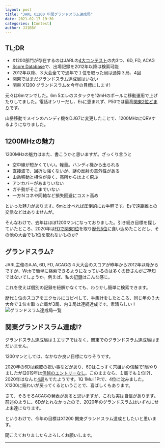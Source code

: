 ```yaml
---
layout: post
title: "JARL X1200 年間グランドスラム達成局"
date: 2021-02-17 19:30
categories: [Contest]
author: JJ1BBY
---
```

## TL;DR
* X1200部門が存在するのはJARLの[4大コンテスト](https://www.jarl.org/Japanese/1_Tanoshimo/1-1_Contest/Contest.htm)の内3つ、6D, FD, ACAG  
* [Score Database](http://contest.jarl.org/cntdb/)で、出場記録を2012年以降は検索可能  
* 2012年以降、３大会全てで通年で１位を取った局は通算３局、4回    
* 関東ではまだグランドスラム達成局はいない
* 関東 X1200 グランドスラムを今年の目標にします!  

元々は6mマンでした。6m 5エレのスタックを12mHのポールに移動運用で上げたりしてました。電話オンリーだし、Esに恵まれず、P50では最高[関東2位どまり](http://contest.jarl.org/cntdb/?year=&callsign=JJ1BBY&contest_code=&category_code=P50)です。  

山岳移動でメインのハンディ機をDJG7に変更したことで、1200MHzにQRVするようになりました。  

## 1200MHzの魅力
1200MHzの魅力はまた、書こうかと思いますが。ざっくり言うと  
* 空中線が短かくていい。軽量。ハンディ機から出られる
* 直接波で、回折も強くないが、謎の反射の意外性がある
* 山岳移動と相性が良く、高所からはよく飛ぶ  
* アンカバーがあまりいない
* ガチ勢がそこまでいない  
* 一方Ｎコネや同軸など損失回避にコスト高め  

といった魅力があります。6mと比べれば圧倒的にお手軽です。Esで遠距離との交信などはありませんが。  

そんなわけで、去年はほぼ1200マンになっておりました。引き続き目標を探していたところ、2020年は[FDで関東1位](https://jj1bby.github.io/contest/2021/02/14/2020FD.html)を取り[歴代5位](http://je1scj.o.oo7.jp/alltime_fd_xa1.htm#alltime_fd_x1200)に食い込めたことだし、その他の大会でも1位を取れないものか?  

## グランドスラム?
JARL主催のAJA, 6D, FD, ACAGの４大大会のスコアが昨年から2012年以降からですが、Webで簡単に[検索](http://contest.jarl.org/cntdb/)できるようになっているのは多くの皆さんがご存知ではないでしょうか。例えば、私の[記録](http://contest.jarl.org/cntdb/?year=&callsign=JJ1BBY&contest_code=&category_code=)はこんな感じ。  

これを使えば個別の記録を紐解かなくても、わりかし簡単に検索できます。  

歴代１位のスコアをエクセルにコピペして、手集計をしたところ、同じ年の３大大会で１位を取った局が3局、内１局は連続達成です。素晴らしい！  
![グランドスラム達成局一覧](https://user-images.githubusercontent.com/79028771/108189636-4db79300-7154-11eb-9384-32d17e5b0398.png)

## 関東グランドスラム達成!?  
グランドスラム達成局は１エリアではなく、関東でのグランドスラム達成局はまだいません。  

1200マンとしては、なかなか良い目標になりそうです。  

2020年の6Dは親戚の祝い事などがあり、6Dはこっすく穴狙いの信越で1局やりましたが(2019年は[信越のエントリーなし](http://contest.jarl.org/cntdb/?year=2019&callsign=&contest_code=6D&category_code=X1200&sort=ja_area_code&direction=asc)。このままなら、１局でも１位!?)、2020年はなんと[4局](http://contest.jarl.org/cntdb/?year=2020&callsign=&contest_code=6D&category_code=X1200&sort=ja_area_code&direction=asc)もでたようです。1Q 1Mul 1Ptで、4位に沈みました。  
X1200に賑わいが戻ってくるということで、喜ばしくもあります。  

さて、そろそろACAGの発表があると思いますが、これも実は自信があります。  
前述のように、6Dがとれなかったので、2020年のグランドスラムはいずれにせよ未達になります。  

というわけで、今年の目標はX1200 関東グランドスラム達成としたいと思います。  

聞こえておりましたらよろしくお願いします。

---

   
<script src="https://utteranc.es/client.js"
        repo="JJ1BBY/JJ1BBY.github.io"
        issue-term="pathname"
        theme="github-light"
        crossorigin="anonymous"
        async>
</script>


